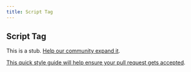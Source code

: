 ```yaml
---
title: Script Tag
---
```

## Script Tag

This is a stub. <a href='https://github.com/freecodecamp/guides/tree/master/src/pages/html/elements/script-tag/index.md' target='_blank' rel='nofollow'>Help our community expand it</a>.

<a href='https://github.com/freecodecamp/guides/blob/master/README.md' target='_blank' rel='nofollow'>This quick style guide will help ensure your pull request gets accepted</a>.

<!-- The article goes here, in GitHub-flavored Markdown. Feel free to add YouTube videos, images, and CodePen/JSBin embeds  --><script> This tag helps you to add your Javascript into your html or it points to an external script file<//script>

#### More Information:
<!-- Please add any articles you think might be helpful to read before writing the article -->


